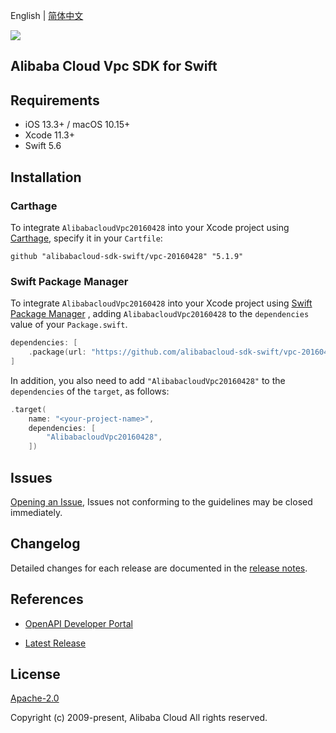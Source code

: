 English | [简体中文](README-CN.md)

![](https://aliyunsdk-pages.alicdn.com/icons/AlibabaCloud.svg)

## Alibaba Cloud Vpc SDK for Swift

## Requirements

- iOS 13.3+ / macOS 10.15+
- Xcode 11.3+
- Swift 5.6

## Installation

### Carthage

To integrate `AlibabacloudVpc20160428` into your Xcode project using [Carthage](https://github.com/Carthage/Carthage), specify it in your `Cartfile`:

```ogdl
github "alibabacloud-sdk-swift/vpc-20160428" "5.1.9"
```

### Swift Package Manager

To integrate `AlibabacloudVpc20160428` into your Xcode project using [Swift Package Manager](https://swift.org/package-manager/) , adding `AlibabacloudVpc20160428` to the `dependencies` value of your `Package.swift`.

```swift
dependencies: [
    .package(url: "https://github.com/alibabacloud-sdk-swift/vpc-20160428.git", from: "5.1.9")
]
```

In addition, you also need to add `"AlibabacloudVpc20160428"` to the `dependencies` of the `target`, as follows:

```swift
.target(
    name: "<your-project-name>",
    dependencies: [
        "AlibabacloudVpc20160428",
    ])
```

## Issues

[Opening an Issue](https://github.com/alibabacloud-sdk-swift/vpc-20160428/issues/new), Issues not conforming to the guidelines may be closed immediately.

## Changelog

Detailed changes for each release are documented in the [release notes](./ChangeLog.txt).

## References

* [OpenAPI Developer Portal](https://next.api.alibabacloud.com/home)
- [Latest Release](https://github.com/alibabacloud-sdk-swift/vpc-20160428)

## License

[Apache-2.0](http://www.apache.org/licenses/LICENSE-2.0)

Copyright (c) 2009-present, Alibaba Cloud All rights reserved.
